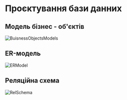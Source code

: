 # Проєктування бази данних

## Модель бізнес - об'єктів

![BuisnessObjectsModels](/BuisnessObjectsModels.jpg)

## ER-модель

![ERModel](/ERModel.jpg)

## Реляційна схема

![RelSchema](/RelSchema.jpg)
